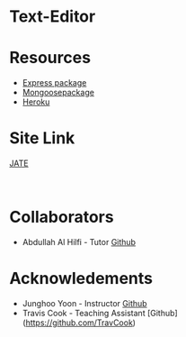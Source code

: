 # Text-Editor


# Resources
- [Express package](https://www.npmjs.com/package/express)
- [Mongoosepackage](https://www.npmjs.com/package/mongoose)
- [Heroku](https://texteditorsjs.herokuapp.com)

# Site Link 
[JATE](https://texteditorsjs.herokuapp.com)

<br>

# Collaborators
- Abdullah Al Hilfi - Tutor [Github](https://github.com/abjj1999)


 # Acknowledements  
 - Junghoo Yoon - Instructor [Github](https://github.com/juhuyoon)
 - Travis Cook - Teaching Assistant [Github] (https://github.com/TravCook)
